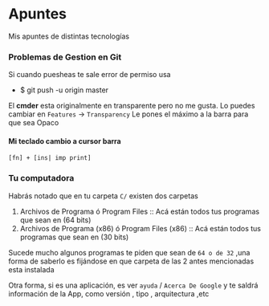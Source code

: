 # Apuntes

Mis apuntes de distintas tecnologías

### Problemas de Gestion en Git
Si cuando puesheas te sale error de permiso usa
- $ git push -u origin master



El **cmder** esta originalmente en transparente pero no me gusta. Lo puedes cambiar en `Features` -> `Transparency`  Le pones el máximo a la barra para que sea Opaco

#### Mi teclado cambio a cursor barra

````
[fn] + [ins| imp print]
````

### Tu computadora

Habrás notado que en tu carpeta `C/` existen dos carpetas

1. Archivos de Programa ó Program Files :: Acá están todos tus programas que sean en (64 bits)
2. Archivos de Programa (x86) ó Program Files (x86) :: Acá están todos tus programas que sean en (30 bits)

Sucede mucho algunos programas te piden que sean de `64 o de 32` ,una forma de saberlo es fijándose en que carpeta de las 2 antes mencionadas esta instalada

Otra forma, si es una aplicación, es ver  `ayuda`  / `Acerca De Google`  y te saldrá información de la App, como versión , tipo , arquitectura ,etc